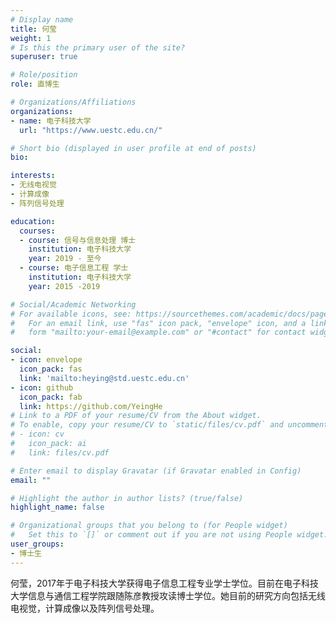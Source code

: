 ```yaml
---
# Display name
title: 何莹
weight: 1
# Is this the primary user of the site?
superuser: true

# Role/position
role: 直博生

# Organizations/Affiliations
organizations:
- name: 电子科技大学
  url: "https://www.uestc.edu.cn/"

# Short bio (displayed in user profile at end of posts)
bio: 

interests:
- 无线电视觉
- 计算成像
- 阵列信号处理

education:
  courses:
  - course: 信号与信息处理 博士
    institution: 电子科技大学
    year: 2019 - 至今
  - course: 电子信息工程 学士
    institution: 电子科技大学
    year: 2015 -2019

# Social/Academic Networking
# For available icons, see: https://sourcethemes.com/academic/docs/page-builder/#icons
#   For an email link, use "fas" icon pack, "envelope" icon, and a link in the
#   form "mailto:your-email@example.com" or "#contact" for contact widget.

social:
- icon: envelope
  icon_pack: fas
  link: 'mailto:heying@std.uestc.edu.cn'
- icon: github
  icon_pack: fab
  link: https://github.com/YeingHe
# Link to a PDF of your resume/CV from the About widget.
# To enable, copy your resume/CV to `static/files/cv.pdf` and uncomment the lines below.
# - icon: cv
#   icon_pack: ai
#   link: files/cv.pdf

# Enter email to display Gravatar (if Gravatar enabled in Config)
email: ""

# Highlight the author in author lists? (true/false)
highlight_name: false

# Organizational groups that you belong to (for People widget)
#   Set this to `[]` or comment out if you are not using People widget.
user_groups:
- 博士生
---
```

何莹，2017年于电子科技大学获得电子信息工程专业学士学位。目前在电子科技大学信息与通信工程学院跟随陈彦教授攻读博士学位。她目前的研究方向包括无线电视觉，计算成像以及阵列信号处理。
